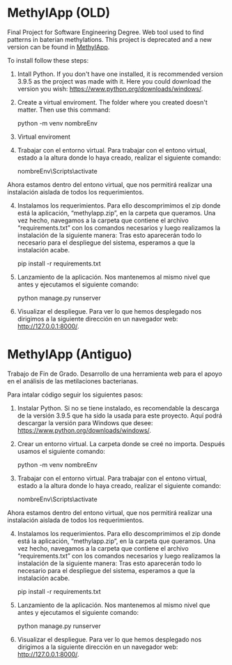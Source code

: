 # MethylApp (OLD)
Final Project for Software Engineering Degree. Web tool used to find patterns in baterian methylations.
This project is deprecated and a new version can be found in [MethylApp](https://github.com/GabrielGutiP/methylapp).

To install follow these steps:
1. Intall Python. If you don't have one installed, it is recommended version 3.9.5 as the project was made with it. Here you could download the version you wish: https://www.python.org/downloads/windows/.

2. Create a virtual enviroment. The folder where you created doesn't matter. Then use this command:
	
	python -m venv nombreEnv

3. Virtual enviroment
3. Trabajar con el entorno virtual. Para trabajar con el entono virtual, estado a la altura donde lo haya creado, realizar el siguiente comando:
	
	nombreEnv\Scripts\activate

Ahora estamos dentro del entono virtual, que nos permitirá realizar una instalación aislada de todos los requerimientos.

4. Instalamos los requerimientos. Para ello descomprimimos el zip donde está la aplicación, “methylapp.zip”, en la carpeta que queramos. Una vez hecho, navegamos a la carpeta que contiene el archivo “requirements.txt” con los comandos necesarios y luego realizamos la instalación de la siguiente manera:
Tras esto aparecerán todo lo necesario para el despliegue del sistema, esperamos a que la instalación acabe.

	pip install -r requirements.txt

5. Lanzamiento de la aplicación. Nos mantenemos al mismo nivel que antes y ejecutamos el siguiente comando:
	
	python manage.py runserver

6. Visualizar el despliegue. Para ver lo que hemos desplegado nos dirigimos a la siguiente dirección en un navegador web: http://127.0.0.1:8000/.

# MethylApp (Antiguo)
Trabajo de Fin de Grado. Desarrollo de una herramienta web para el apoyo en el análisis de las metilaciones bacterianas.

Para intalar código seguir los siguientes pasos:
1. Instalar Python. Si no se tiene instalado, es recomendable la descarga de la versión 3.9.5 que ha sido la usada para este proyecto. Aquí podrá descargar la versión para Windows que desee: https://www.python.org/downloads/windows/.

2. Crear un entorno virtual. La carpeta donde se creé no importa. Después usamos el siguiente comando:
	
	python -m venv nombreEnv

3. Trabajar con el entorno virtual. Para trabajar con el entono virtual, estado a la altura donde lo haya creado, realizar el siguiente comando:
	
	nombreEnv\Scripts\activate

Ahora estamos dentro del entono virtual, que nos permitirá realizar una instalación aislada de todos los requerimientos.

4. Instalamos los requerimientos. Para ello descomprimimos el zip donde está la aplicación, “methylapp.zip”, en la carpeta que queramos. Una vez hecho, navegamos a la carpeta que contiene el archivo “requirements.txt” con los comandos necesarios y luego realizamos la instalación de la siguiente manera:
Tras esto aparecerán todo lo necesario para el despliegue del sistema, esperamos a que la instalación acabe.

	pip install -r requirements.txt

5. Lanzamiento de la aplicación. Nos mantenemos al mismo nivel que antes y ejecutamos el siguiente comando:
	
	python manage.py runserver

6. Visualizar el despliegue. Para ver lo que hemos desplegado nos dirigimos a la siguiente dirección en un navegador web: http://127.0.0.1:8000/.

